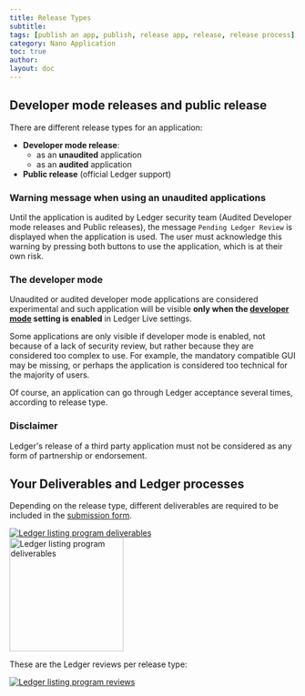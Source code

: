 ```yaml
---
title: Release Types
subtitle:
tags: [publish an app, publish, release app, release, release process]
category: Nano Application
toc: true
author:
layout: doc
---
```


## Developer mode releases and public release

There are different release types for an application:

-   **Developer mode release**:  
    -   as an **unaudited** application  
    -   as an **audited** application  
-   **Public release** (official Ledger support)  

### Warning message when using an unaudited applications

Until the application is audited by Ledger security team (Audited Developer mode releases and Public releases), the message `Pending Ledger Review` is displayed when the application is used. The user must acknowledge this warning by pressing both buttons to use the application, which is at their own risk. 


### The developer mode

Unaudited or audited developer mode applications are considered experimental and such application will be visible **only when the [developer mode](../../live-app/developer-mode) setting is enabled** in Ledger Live settings.

Some applications are only visible if developer mode is enabled, not because of a lack of security review, but rather because they are considered too complex to use. For example, the mandatory compatible GUI may be missing, or perhaps the application is considered too technical for the majority of users.

Of course, an application can go through Ledger acceptance several times, according to release type.

### Disclaimer

Ledger's release of a third party application must not be considered as any form of partnership or endorsement.


## Your Deliverables and Ledger processes

Depending on the release type, different deliverables are required to be included in the [submission form](../deliverables-checklist).

<!-- ------------- Image ------------- -->
<div class="uk-text-center">
    <a href="../images/listing-program-a1.png" style="border-bottom:none;">
        <img src="../images/listing-program-a1.png" class="align-center" alt="Ledger listing program deliverables" />
    </a>
</div>
<!-- --------------------------------- -->
  
<!-- ------------- Image ------------- -->
<div class="uk-text-center">
    <a href="../images/listing-program-legend.png" style="border-bottom:none;">
        <img src="../images/listing-program-legend.png" width="200" class="align-center" alt="Ledger listing program deliverables" />
    </a>
</div>
<!-- --------------------------------- -->

These are the Ledger reviews per release type:
  
<!-- ------------- Image ------------- -->
<div class="uk-text-center">
    <a href="../images/listing-program-a2.png" style="border-bottom:none;">
        <img src="../images/listing-program-a2.png" class="align-center" alt="Ledger listing program reviews" />
    </a>
</div>
<!-- --------------------------------- -->

